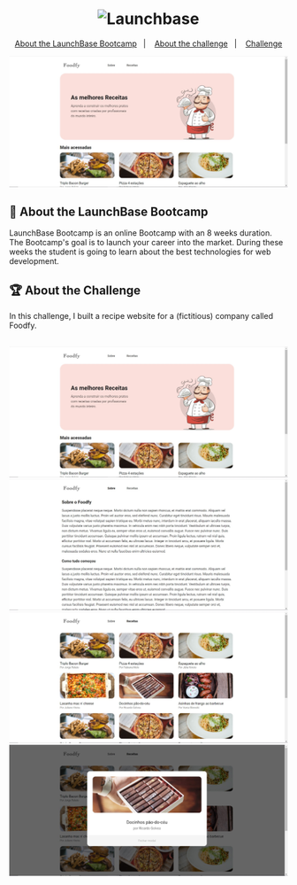 
<h1 align="center">
    <img alt="Launchbase" src="https://storage.googleapis.com/golden-wind/bootcamp-launchbase/logo.png" width="400px" />
</h1>
<p align="center">
  <a href="#rocket-about-the-launchbase-bootcamp">About the LaunchBase Bootcamp</a>&nbsp;&nbsp;&nbsp;|&nbsp;&nbsp;&nbsp;
  <a href="#trophy-about-the-challenge">About the challenge</a>&nbsp;&nbsp;&nbsp;|&nbsp;&nbsp;&nbsp;
  <a href="https://github.com/Rocketseat/bootcamp-launchbase-desafios-02/blob/master/desafios/02-foodfy.md" target="_blank">Challenge</a>
</p>

<img src="./img/example_01.jpg" alt="Foodfy Screenshot">

## :rocket: About the LaunchBase Bootcamp


LaunchBase Bootcamp is an online Bootcamp with an 8 weeks duration. The Bootcamp's goal is to launch your career into the market. During these weeks the student is going to learn about the best technologies for web development. 

## :trophy: About the Challenge

In this challenge, I built a recipe website for a (fictitious) company called Foodfy.
##

<img src="./img/example_01.jpg" alt="Foodfy Screenshot">
<img src="./img/example_03.jpg" alt="Foodfy Screenshot">
<img src="./img/example_04.jpg" alt="Foodfy Screenshot">
<img src="./img/example_02.jpg" alt="Foodfy Screenshot">

